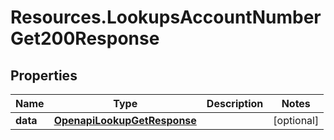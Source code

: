 # Resources.LookupsAccountNumberGet200Response

## Properties

Name | Type | Description | Notes
------------ | ------------- | ------------- | -------------
**data** | [**OpenapiLookupGetResponse**](OpenapiLookupGetResponse.md) |  | [optional] 


